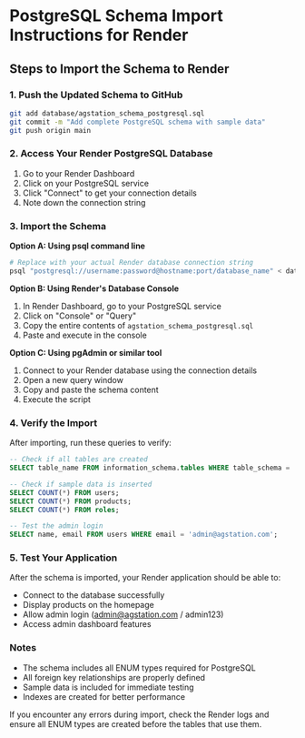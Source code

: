 # PostgreSQL Schema Import Instructions for Render

## Steps to Import the Schema to Render

### 1. Push the Updated Schema to GitHub
```bash
git add database/agstation_schema_postgresql.sql
git commit -m "Add complete PostgreSQL schema with sample data"
git push origin main
```

### 2. Access Your Render PostgreSQL Database

1. Go to your Render Dashboard
2. Click on your PostgreSQL service
3. Click "Connect" to get your connection details
4. Note down the connection string

### 3. Import the Schema

**Option A: Using psql command line**
```bash
# Replace with your actual Render database connection string
psql "postgresql://username:password@hostname:port/database_name" < database/agstation_schema_postgresql.sql
```

**Option B: Using Render's Database Console**
1. In Render Dashboard, go to your PostgreSQL service
2. Click on "Console" or "Query"
3. Copy the entire contents of `agstation_schema_postgresql.sql`
4. Paste and execute in the console

**Option C: Using pgAdmin or similar tool**
1. Connect to your Render database using the connection details
2. Open a new query window
3. Copy and paste the schema content
4. Execute the script

### 4. Verify the Import

After importing, run these queries to verify:

```sql
-- Check if all tables are created
SELECT table_name FROM information_schema.tables WHERE table_schema = 'public';

-- Check if sample data is inserted
SELECT COUNT(*) FROM users;
SELECT COUNT(*) FROM products;
SELECT COUNT(*) FROM roles;

-- Test the admin login
SELECT name, email FROM users WHERE email = 'admin@agstation.com';
```

### 5. Test Your Application

After the schema is imported, your Render application should be able to:
- Connect to the database successfully
- Display products on the homepage
- Allow admin login (admin@agstation.com / admin123)
- Access admin dashboard features

### Notes

- The schema includes all ENUM types required for PostgreSQL
- All foreign key relationships are properly defined
- Sample data is included for immediate testing
- Indexes are created for better performance

If you encounter any errors during import, check the Render logs and ensure all ENUM types are created before the tables that use them.
